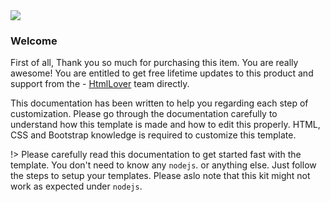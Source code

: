 <img src="https://htmllover.github.io/aptonic-docs/logo.png" />

### Welcome

First of all, Thank you so much for purchasing this item. You are really awesome! You are entitled to get free lifetime updates to this product and support from the - [HtmlLover](https://themeforest.net/user/htmllover) team directly.

This documentation has been written to help you regarding each step of customization. Please go through the documentation carefully to understand how this template is made and how to edit this properly. HTML, CSS and Bootstrap knowledge is required to customize this template.


!> Please carefully read this documentation to get started fast with the template. You don't need to know any `nodejs`.
or anything else. Just follow the steps to setup your templates. Please aslo note that this kit might not work as expected under `nodejs`.
